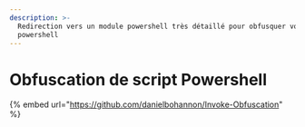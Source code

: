```yaml
---
description: >-
  Redirection vers un module powershell très détaillé pour obfusquer vos scripts
  powershell
---
```


# Obfuscation de script Powershell



{% embed url="https://github.com/danielbohannon/Invoke-Obfuscation" %}
